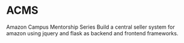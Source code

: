 # ACMS
Amazon Campus Mentorship Series
Build a central seller system for amazon using jquery and flask as backend and frontend frameworks.

